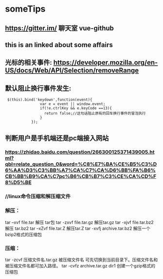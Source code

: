 # someTips
## https://gitter.im/  聊天室  vue-github
## this is an linked about some affairs
## 光标的相关事件: https://developer.mozilla.org/en-US/docs/Web/API/Selection/removeRange
## 默认阻止换行事件发生: 
     $(this).bind('keydown',function(event){  
                    var e = event || window.event;  
                    if(!e.ctrlKey && e.keyCode ==13){  
                      return false;//这句话阻止原有的回车换行事件的冒泡执行  
                    }  
                }); 
                
## 判断用户是手机端还是pc端接入网站 
### https://zhidao.baidu.com/question/266300125371439005.html?qbl=relate_question_0&word=%C8%E7%BA%CE%B5%C3%D6%AA%D3%C3%BB%A7%CA%C7%CA%D6%BB%FA%B6%CB%BB%B9%CA%C7pc%B6%CB%B7%C3%CE%CA%CD%F8%D5%BE
### //linux命令压缩和解压缩文件
### 解压：
tar –xvf file.tar 解压 tar包
tar -zxvf file.tar.gz 解压tar.gz
tar -xjvf file.tar.bz2 解压 tar.bz2
tar –xZvf file.tar.Z 解压tar.Z
tar -xvfj archive.tar.bz2 解压一个bzip2格式的压缩包
### 压缩：
tar -zcvf 压缩文件名.tar.gz 被压缩文件名 可先切换到当前目录下。压缩文件名和被压缩文件名都可加入路径。
tar -cvfz archive.tar.gz dir1 创建一个gzip格式的压缩包
